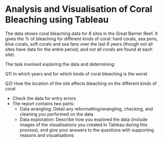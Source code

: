 # Analysis and Visualisation of Coral Bleaching using Tableau

The data shows coral bleaching data for 8 sites in the Great Barrier Reef. It gives the % of bleaching for different kinds of coral: hard corals, sea pens, blue corals, soft corals and sea fans over the last 8 years (though not all sites have data for the entire period, and not all corals are found at each site).

The task involved exploring the data and determining:

Q1) In which years and for which kinds of coral bleaching is the worst

Q2) How the location of the site affects bleaching on the different kinds of coral

* Check the data for entry errors
* The report contains two parts:
  * Data wrangling: Detail any reformatting/wrangling, checking, and cleaning you performed on the data
  * Data exploration: Describe how you explored the data (include images of the visualisations you created In Tableau during this process), and give your answers to the questions with supporting reasons and visualisations
